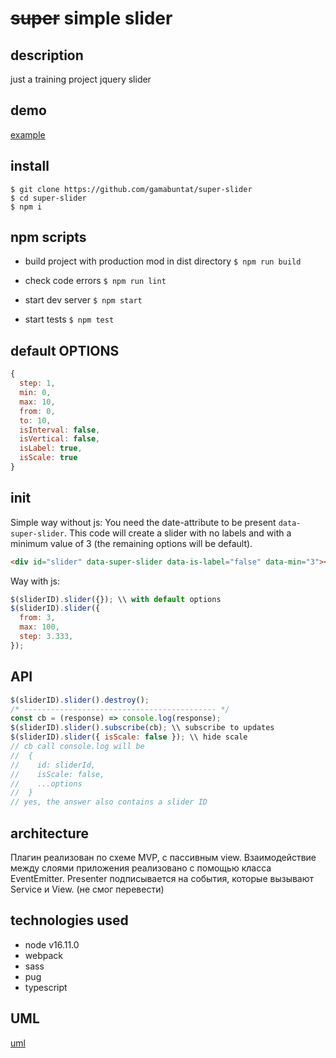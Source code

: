 # ~~super~~ simple slider
## description
just a training project jquery slider
## demo
[example](https://gamabuntat.github.io/super-slider/)
## install
```
$ git clone https://github.com/gamabuntat/super-slider
$ cd super-slider
$ npm i
```
## npm scripts
- build project with production mod in dist directory
`$ npm run build`

- check code errors
`$ npm run lint`

- start dev server
`$ npm start`

- start tests
`$ npm test`

## default OPTIONS
```javascript
{
  step: 1,
  min: 0,
  max: 10,
  from: 0,
  to: 10,
  isInterval: false,
  isVertical: false,
  isLabel: true,
  isScale: true
}
```
## init
Simple way without js:
You need the date-attribute to be present `data-super-slider`.
This code will create a slider with no labels and with a minimum value of 3 (the remaining options will be default).
```html
<div id="slider" data-super-slider data-is-label="false" data-min="3"></div>
```

Way with js:
```javascript
$(sliderID).slider({}); \\ with default options
$(sliderID).slider({
  from: 3,
  max: 100,
  step: 3.333,
});
```
## API
```javascript
$(sliderID).slider().destroy();
/* ------------------------------------------- */
const cb = (response) => console.log(response);
$(sliderID).slider().subscribe(cb); \\ subscribe to updates
$(sliderID).slider({ isScale: false }); \\ hide scale
// cb call console.log will be
//  {
//    id: sliderId,
//    isScale: false,
//    ...options
//  }
// yes, the answer also contains a slider ID
```

## architecture
Плагин реализован по схеме MVP, с пассивным view.
Взаимодействие между слоями приложения реализовано с помощью класса EventEmitter. Presenter подписывается на события, которые вызывают Service и View.
(не смог перевести)

## technologies used
- node v16.11.0
- webpack
- sass
- pug
- typescript

## UML
[uml](https://viewer.diagrams.net/?highlight=0000ff&edit=_blank&layers=1&nav=1#R7V1tb5s6FP41kbYPmTAkJP3YJt16pW6r1ml3%2B%2BgFN%2FEdwRE4bbNff4%2FBQMDQkcQu0WRp0uKDccHPeeM5Ngy82fr5Q4w3q48sIOHAdYLngTcfuK7rOBP4T0h2mQRNfSlZxjSQslJwT38TKXSkdEsDklQ6csZCTjdV4YJFEVnwigzHMXuqdntgYfWvbvCSKIL7BQ5V6b804KtMOnUnpfyG0OUq%2F8vIv8iOrHHeWd5JssIBe9oTedcDbxYzxrNf6%2BcZCcXs5fOSnfe%2B5WhxYTGJeJcT2PZm%2Fpk46%2Ffoy5wnm8%2Bffn76MJSjPOJwK2%2F4LiYJjEhiedV8l09F8kTXIY6gdfXAIn4vjyBo45AuI%2Fi9yM70rh5JzCnM4qU8wNkGpIsVDYNbvGNbccUJx4tfeetqxWL6G4bFoRwTDsdcKoTrV3rcizNB7IAULhf63OXTgGqij%2Fi50vEWJ1wKFiwM8SahP4vbWON4SaMrxjlby05yfuB2yHPrxKMCTjAEwtaExzvoIk%2FwfKkB0gYuZPOp1CeUd1nt6dJ0KtVYqvCyGLlEGX5IoA8A3VVAHwqkSfxIFyC4hMY%2F97IFM%2B96SMyE6PNIyZPs8E38rKsITBJPoYvZLzJjIQNdmEcs0xkahjVRrjYheeCtSpNs8IJGy9u0z3xUSr7IqRIiBuc%2BhKl5rWgQkEgAzjjmOENX3MCG0Yinczm%2Bgn8w4zPn3XgwhgufQRuVbfgnusd8xiK4F0xToAmozhMR6tNNK9oNTlUVqRpitruoxnhkSDU8RTUUjEOaYpdhnPtEdBTAa4AqJCWiXwXg8yFSUPdU1L0GhEP8k4R3LKGcMjF%2BnPWtId8XuNOudm8I20kHcEkA0U82YYpWbMkiHF6XUpjzbRSQQM542eeWpeAJ7P4jnO%2Bk58ZbzoTv5uvcr5MouBSBWYSLECcJXWTC91TcTjoqtOTpaFQAIi7tZQ8Md8K28YK8MAdjmUKAoycvIZlFcRXKmISY08fqhTQhlZ4K94l3ex2kHpYj3wlBGSnQRTVSDL1JDfVsxFIHiks7Xi3GilY0unYb%2FY%2BL%2FggdF%2F3RxJSP95vDfwiJdlyL9wsx4eDv6%2FLU0SY14SZmS5jm5ArH9UNJmlBXZSscgfNPbA5xcJgZa8khEDKlYBObRBhDF416ziKmDeBeZfeVkC8k2cCEkDdvrVlrB37aDfjc%2FrUjf6EgD3PwQJc2VTCUKnjjrrZuCvL8gmq5QizN3Br5wUbe8lxxYOw2ZuNIJQRt7NaF7tjtN3QjlfjLYjc8C9vIbQx2v6MXN2fUKvFT0Ls2dGsJ3f6RT%2FnmIveoxdYfKBElMMHh893GhvAjWF7vzGO4yujZGK4N3t6DuErfZYYNw69Y8EYY9Vtr3%2BYUoPdw7p9dHUfqSrWIk12TlqoNmjQjclg1Rim3DGtBG02c6hBZmUieVaJ2aFlH%2BTueU1MCA2UdpLKws4zND4gt8GhM%2FYa1op3rda3wOE67xp4WI1SSNqvmrOEZj0hltkHhoKDQ4oLOJulT2Vmb9GmDt%2B%2Bkz1V52IK5ET5UsDZFcbU4MmMsDiyho18duqaAI1MO3lVp2ruy%2Bm7Du87w7tbie%2F9Vmdy12%2FCuzeDblOBcwrtrF2YahLf38N5G1mZez4Zw%2FZD3zuK4Kkt7k66Is9Hb4MP5aNJ78G5efmmD9wmmrmdBpDlTtwsiDcLbe%2FBuWxG5BgOyoVs%2F4L2Hbr%2FDIqlXKcDAzXwf5FtmoPFDNAAe2Zw%2F7x%2Bc74pWUbgJKF6zKPi6otFgv36DGl1RuS3HHQ20FnhcyV7%2BeV9Os2aY3ZYzdF8u4Cgn%2BKd1lxu1jJaHXJUvvk93gNj00yR5dAbFIU%2Flkm0CemLAOvNVvZ5d1WsQ3r4TUE%2Blg7MElLPlMiTfJDofWVAvE2UdbgrnKrtY%2B9erIL2Xi%2FwmfrGPhPXVVgx5LWu4Tl4x1JIJ6l8yVN8LdFFJCrtfmdEs0lPLErfCWdsk0iCH2X8B0lP9iU0hTwshbQ7rbFJIu6jcILy9p5Bti8q3mwBz8k2IbWaoH%2FfeqUxPLU2kL7%2BzAdwkC9R%2FFdKzK4S1m%2FqZrxD27Aphg%2FD2HcFHKqtbrAMWLi%2BfORvF9WPfexQfddkR9ueqX%2FXVe2mNb5%2B9eab8%2B97vvWIjtMpao2jkpcaBPkanpfLXNOcnkjzupBqt67vCsktVKB5lnPp7X5HnvRtXh2phi3TRM6MuvJ8uvRg67xyvqhzTkf%2BieojGHYkp3KdIGstadaFn3avaGlUt3zv%2Fx2q0%2B2o6idwWDuhQpSzeQto2kGGV9DvwCH8XFe22aIl2KvqiG5KnU9HTi5pmGGCW%2FSZG4u%2FWEy1rWzrA99oW32H149%2BFZPZw%2FQpI%2Bq%2BMpPoEef0Is3O9ptx%2BMGCgjS%2BqJ47Drm8OLxRE%2FytdmxYNzdzBpSOMRiiBfZHv4c%2BVbW8ZPxfKaGLXDRmEt2%2FKaOI2oCsoo4wlqrysm4CLt9SRfh3oSh3VczZ9SnB2eXbrRyEkz1ByTj%2F2jrQQDMY%2BJNH2kqgTc7xxvtG3%2BALEkc%2F5ykD11EDT06Ff%2F2QFeoVlR9Mmz9WD0h6lkfmmjXcj8A17FFfBd7Vu24CWypZ12sthbudG140bhh6JXKeqfsoayq72Uv%2F0iltff6%2FJXtB0XPk7%2BdP4kfYCzfILcln38kN83vX%2F)
